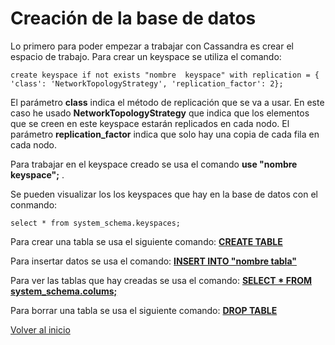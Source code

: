 # Creación de la base de datos

Lo primero para poder empezar a trabajar con Cassandra es crear el espacio de trabajo. Para crear un keyspace se utiliza el comando:

`create keyspace if not exists "nombre  keyspace" with replication = { 'class': 'NetworkTopologyStrategy', 'replication_factor': 2};`

El parámetro **class** indica el método de replicación que se va a usar. En este caso he usado **NetworkTopologyStrategy** que indica que los elementos que se creen en este keyspace estarán replicados en cada nodo. El parámetro **replication_factor** indica que solo hay una copia de cada fila en cada nodo.

Para trabajar en el keyspace creado se usa el comando **use "nombre keyspace";** .

Se pueden visualizar los los keyspaces que hay en la base de datos con el conmando:

`select * from system_schema.keyspaces;`

Para crear una tabla se usa el siguiente comando: [**CREATE TABLE**](https://github.com/oscarmb99/Cassandra/blob/main/imagenes/creaciontabla.PNG)

Para insertar datos se usa el comando: [**INSERT INTO "nombre tabla"**](https://github.com/oscarmb99/Cassandra/blob/main/imagenes/insercion.PNG)

Para ver las tablas que hay creadas se usa el comando: [**SELECT * FROM system_schema.colums;**](https://github.com/oscarmb99/Cassandra/blob/main/imagenes/tablas.PNG)

Para borrar una tabla se usa el siguiente comando: [**DROP TABLE**](https://github.com/oscarmb99/Cassandra/blob/main/imagenes/borrartabla.PNG)

[ Volver al inicio ](https://github.com/oscarmb99/Cassandra/blob/main/README.md)
